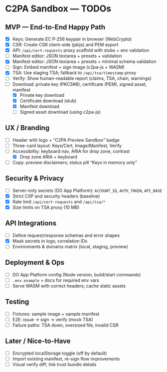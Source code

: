 # C2PA Sandbox — TODOs

## MVP — End-to-End Happy Path

- [x] Keys: Generate EC P-256 keypair in browser (WebCrypto)
 - [x] CSR: Create CSR client-side (pkijs) and PEM export
- [x] API: `/api/cert-requests` proxy scaffold with stubs + env validation
- [ ] Manifest editor: JSON textarea + presets + validation
- [x] Manifest editor: JSON textarea + presets + minimal schema validation
- [ ] Sign: Embed manifest + sign image (c2pa-js + WASM)
- [x] TSA: Use staging TSA; fallback to `/api/tsa/timestamp` proxy
- [ ] Verify: Show human-readable report (claims, TSA, chain, warnings)
- [ ] Download: private key (PKCS#8), certificate (PEM), signed asset, manifest
  - [x] Private key download
  - [x] Certificate download (stub)
  - [x] Manifest download
  - [ ] Signed asset download (using c2pa-js)

## UX / Branding

- [ ] Header with logo + “C2PA Preview Sandbox” badge
- [ ] Three-card layout: Keys/Cert, Image/Manifest, Verify
- [ ] Accessibility: keyboard nav, ARIA for drop zone, contrast
  - [x] Drop zone ARIA + keyboard
- [ ] Copy: preview disclaimers; status pill “Keys in memory only”

## Security & Privacy

- [ ] Server-only secrets (DO App Platform): `ACCOUNT_ID`, `AUTH_TOKEN`, `API_BASE`
- [x] Strict CSP and security headers (baseline)
- [x] Rate limit `/api/cert-requests` and `/api/tsa/*`
- [x] Size limits on TSA proxy (10 MB)

## API Integrations

- [ ] Define request/response schemas and error shapes
- [x] Mask secrets in logs; correlation IDs
- [ ] Environments & domains matrix (local, staging, preview)

## Deployment & Ops

- [ ] DO App Platform config (Node version, build/start commands)
- [ ] `.env.example` + docs for required env vars
- [ ] Serve WASM with correct headers; cache static assets

## Testing

- [ ] Fixtures: sample image + sample manifest
- [ ] E2E: issue → sign → verify (mock TSA)
- [ ] Failure paths: TSA down, oversized file, invalid CSR

## Later / Nice-to-Have

- [ ] Encrypted localStorage toggle (off by default)
- [ ] Import existing manifest, re-sign flow improvements
- [ ] Visual verify diff; link trust bundle details
